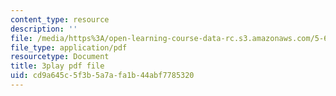```yaml
---
content_type: resource
description: ''
file: /media/https%3A/open-learning-course-data-rc.s3.amazonaws.com/5-60-thermodynamics-kinetics-spring-2008/cd9a645c5f3b5a7afa1b44abf7785320_Bd7PVX7rohQ.pdf
file_type: application/pdf
resourcetype: Document
title: 3play pdf file
uid: cd9a645c-5f3b-5a7a-fa1b-44abf7785320
---
```

